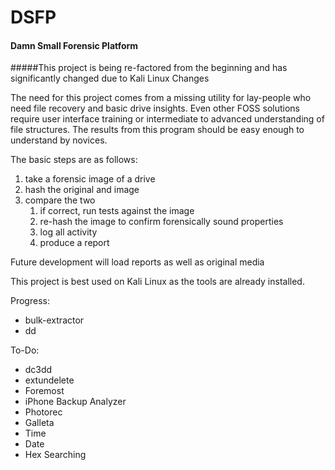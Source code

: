 # DSFP
#### Damn Small Forensic Platform
#####This project is being re-factored from the beginning and has significantly changed due to Kali Linux Changes

The need for this project comes from a missing utility for lay-people who need file recovery and basic drive insights. Even other FOSS solutions require user interface training or intermediate to advanced understanding of file structures. The results from this program should be easy enough to understand by novices.


The basic steps are as follows:
1. take a forensic image of a drive
1. hash the original and image
1. compare the two
    1. if correct, run tests against the image
    1. re-hash the image to confirm forensically sound properties
    1. log all activity
    1. produce a report

Future development will load reports as well as original media

This project is best used on Kali Linux as the tools are already installed.

Progress:
- bulk-extractor
- dd

To-Do:
- dc3dd
- extundelete
- Foremost
- iPhone Backup Analyzer
- Photorec
- Galleta
- Time
- Date
- Hex Searching